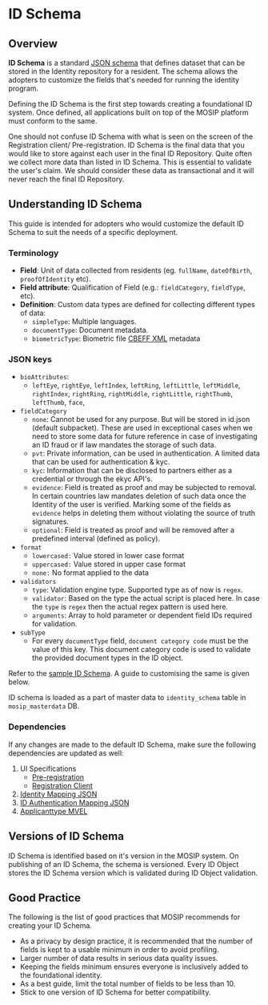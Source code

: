# ID Schema

## Overview

**ID Schema** is a standard [JSON schema](https://json-schema.org/understanding-json-schema/) that defines dataset that can be stored in the Identity repository for a resident. The schema allows the adopters to customize the fields that's needed for running the identity program.

Defining the ID Schema is the first step towards creating a foundational ID system. Once defined, all applications built on top of the MOSIP platform must conform to the same.

One should not confuse ID Schema with what is seen on the screen of the Registration client/ Pre-registration. ID Schema is the final data that you would like to store against each user in the final ID Repository. Quite often we collect more data than listed in ID Schema. This is essential to validate the user's claim. We should consider these data as transactional and it will never reach the final ID Repository.

## Understanding ID Schema

This guide is intended for adopters who would customize the default ID Schema to suit the needs of a specific deployment.

### Terminology

* **Field**: Unit of data collected from residents (eg. `fullName`, `dateOfBirth`, `proofOfIdentity` etc).
* **Field attribute**: Qualification of Field (e.g.: `fieldCategory`, `fieldType`, etc).
* **Definition**: Custom data types are defined for collecting different types of data:
  * `simpleType`: Multiple languages.
  * `documentType`: Document metadata.
  * `biometricType`: Biometric file [CBEFF XML](../biometrics/cbeff-xml.md) metadata

### JSON keys

* `bioAttributes`:
  * `leftEye`, `rightEye`, `leftIndex`, `leftRing`, `leftLittle`, `leftMiddle`, `rightIndex`, `rightRing`, `rightMiddle`, `rightLittle`, `rightThumb`, `leftThumb`, `face`,
* `fieldCategory`
  * `none`: Cannot be used for any purpose. But will be stored in id.json (default subpacket). These are used in exceptional cases when we need to store some data for future reference in case of investigating an ID fraud or if law mandates the storage of such data.
  * `pvt`: Private information, can be used in authentication. A limited data that can be used for authentication & kyc.
  * `kyc`: Information that can be disclosed to partners either as a credential or through the ekyc API's.
  * `evidence`: Field is treated as proof and may be subjected to removal. In certain countries law mandates deletion of such data once the Identity of the user is verified. Marking some of the fields as `evidence` helps in deleting them without violating the source of truth signatures.
  * `optional`: Field is treated as proof and will be removed after a predefined interval (defined as policy).
* `format`
  * `lowercased:` Value stored in lower case format
  * `uppercased:` Value stored in upper case format
  * `none:` No format applied to the data
* `validators`
  * `type`: Validation engine type. Supported type as of now is `regex`.
  * `validator`: Based on the type the actual script is placed here. In case the `type` is `regex` then the actual regex pattern is used here.
  * `arguments`: Array to hold parameter or dependent field IDs required for validation.
* `subType`
  * For every `documentType` field, `document category code` must be the value of this key. This document category code is used to validate the provided document types in the ID object.

Refer to the [sample ID Schema](../\_files/id-schema/id-schema-sample.json). A guide to customising the same is given below.

ID schema is loaded as a part of master data to `identity_schema` table in `mosip_masterdata` DB.

### Dependencies

If any changes are made to the default ID Schema, make sure the following dependencies are updated as well:

1. UI Specifications
   * [Pre-registration](../modules/pre-registration/pre-registration-ui-specifications.md)
   * [Registration Client](../modules/registration-client/registration-client-ui-specifications.md)
2. [Identity Mapping JSON](https://github.com/mosip/mosip-config/blob/develop3-v3/identity-mapping.json)
3. [ID Authentication Mapping JSON](https://github.com/mosip/mosip-config/blob/develop3-v3/id-authentication-mapping.json)
4. [Applicanttype MVEL](https://github.com/mosip/mosip-config/blob/develop3-v3/applicanttype.mvel)

## Versions of ID Schema

ID Schema is identified based on it's version in the MOSIP system. On publishing of an ID Schema, the schema is versioned. Every ID Object stores the ID Schema version which is validated during ID Object validation.

## Good Practice

The following is the list of good practices that MOSIP recommends for creating your ID Schema.

* As a privacy by design practice, it is recommended that the number of fields is kept to a usable minimum in order to avoid profiling.
* Larger number of data results in serious data quality issues.
* Keeping the fields minimum ensures everyone is inclusively added to the foundational identity.
* As a best guide, limit the total number of fields to be less than 10.
* Stick to one version of ID Schema for better compatibility.
